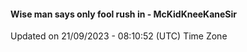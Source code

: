 #### Wise man says only fool rush in - McKidKneeKaneSir
Updated on 21/09/2023 - 08:10:52 (UTC) Time Zone
